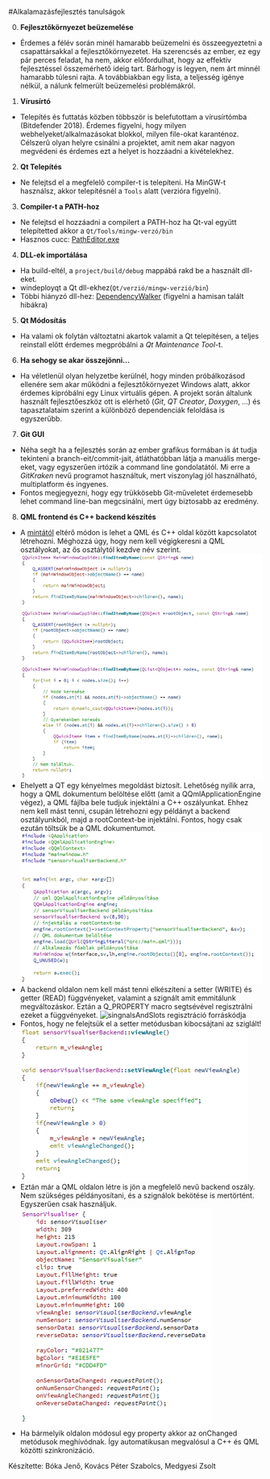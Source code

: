#Alkalamazásfejlesztés tanulságok

0. **Fejlesztőkörnyezet beüzemelése**
 * Érdemes a félév során minél hamarabb beüzemelni és összeegyeztetni a csapattársakkal a fejlesztőkörnyezetet. Ha szerencsés az ember, ez egy pár perces feladat, ha nem, akkor előfordulhat, hogy az effektív fejlesztéssel összemérhető ideig tart. Bárhogy is legyen, nem árt minnél hamarabb túlesni rajta. A továbbiakban egy lista, a teljesség igénye nélkül, a nálunk felmerült beüzemelési problémákról.

1. **Vírusírtó**
 * Telepítés és futtatás közben többször is belefutottam a vírusírtómba (Bitdefender 2018). Érdemes figyelni, hogy milyen webhelyeket/alkalmazásokat blokkol,
milyen file-okat karanténoz. Célszerû olyan helyre csinálni a projektet, amit nem akar nagyon megvédeni és érdemes ezt a helyet is hozzáadni a kivételekhez.
2. **Qt Telepítés** 
 * Ne felejtsd el a megfelelõ compiler-t is telepíteni.
Ha MinGW-t használsz, akkor telepítésnél a `Tools` alatt (verzióra figyelni).

3. **Compiler-t a PATH-hoz**
 * Ne felejtsd el hozzáadni a compilert a PATH-hoz
ha Qt-val együtt telepítetted akkor a `Qt/Tools/mingw-verzó/bin`
 * Hasznos cucc: [PathEditor.exe](https://patheditor2.codeplex.com/)

4. **DLL-ek importálása**
 * Ha build-eltél, a `project/build/debug` mappábá rakd be a használt dll-eket.
 * windeployqt a Qt dll-ekhez(`Qt/verzió/mingw-verzió/bin`)
 * Többi hiányzó dll-hez: [DependencyWalker](http://www.dependencywalker.com/) (figyelni a hamisan talált hibákra)

5. **Qt Módosítás**
 * Ha valami ok folytán változtatni akartok valamit a Qt telepítésen, a teljes reinstall elõtt érdemes megpróbálni a *Qt Maintenance Tool*-t.

6. **Ha sehogy se akar összejönni...**
 * Ha véletlenül olyan helyzetbe kerülnél, hogy minden próbálkozásod ellenére sem akar működni a fejlesztőkörnyezet Windows alatt, akkor érdemes kipróbálni egy Linux virtuális gépen. A projekt során általunk használt fejlesztőeszköz ott is elérhető (*Git*, *QT Creator*, *Doxygen*, ...) és tapasztalataim szerint a különböző dependenciák feloldása is egyszerűbb.

7. **Git GUI**
 * Néha segít ha a fejlesztés során az ember grafikus formában is át tudja tekinteni a branch-eit/commit-jait, átláthatóbban látja a manuális merge-eket, vagy egyszerűen irtózik a command line gondolatától. Mi erre a *GitKraken* nevű programot használtuk, mert viszonylag jól használható, multiplatform és ingyenes.
 * Fontos megjegyezni, hogy egy trükkösebb Git-műveletet érdemesebb lehet command line-ban megcsinálni, mert úgy biztosabb az eredmény.

8. **QML frontend és C++ backend készítés**
 * A [mintától](https://github.com/csorbakristof/alkalmazasfejlesztes/tree/master/QmlControlKupac) eltérő módon is lehet a QML és C++ oldal között kapcsolatot létrehozni. Méghozzá úgy, hogy nem kell végigkeresni a QML osztályokat, az ős osztálytól kezdve név szerint.
  ![findItemByName metódus forráskódja](diagrams/findItemByName.png)
  * Ehelyett a QT egy kényelmes megoldást biztosít. Lehetőség nyílik arra, hogy a QML dokumentum belöltése előtt (amit a QQmlApplicationEngine végez), a QML fájlba bele tudjuk injektálni a C++ oszályunkat.
 Ehhez nem kell mást tenni, csupán létrehozni egy példányt a backend osztályunkból, majd a rootContext-be injektálni. Fontos, hogy csak ezután töltsük be a QML dokumentumot.
  ![QmlInjection forráskódja](.\diagrams\QmlInjection.png)
  * A backend oldalon nem kell mást tenni elkészíteni a setter (WRITE) és getter (READ) függvényeket, valamint a szignált amit emmitálunk megváltozáskor. Eztán a  Q_PROPERTY macro segtsévével regisztrálni ezeket a függvényeket.
  ![singnalsAndSlots regisztráció forráskódja](.\diagrams\singnalsAndSlots.png)
  * Fontos, hogy ne felejtsük el a setter metódusban kibocsájtani az sziglált!
  ![seter getter implementacio](.\diagrams\implementacio.png)
  * Eztán már a QML oldalon létre is jön a megfelelő nevű backend oszály. Nem szükséges példányosítani, és a szignálok bekötése is mertörtént. Egyszerűen csak használjuk.
  ![qml oldali implementacio](.\diagrams\qmlSide.png)
  * Ha bármelyik oldalon módosul egy property akkor az onChanged metódusok meghívódnak. Így automatikusan megvalósul a C++ és QML közötti szinkronizáció.
  
Készítette: Bóka Jenő, Kovács Péter Szabolcs, Medgyesi Zsolt
 
